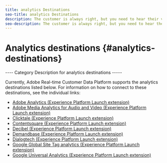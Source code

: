 ```yaml
---
title: analytics Destinations
seo-title: analytics Destinations
description: The customer is always right, but you need to hear their voice first. With analytics destinations, you can collect useful feedback and interact with your customers. 
seo-description: The customer is always right, but you need to hear their voice first. With analytics destinations, you can collect useful feedback and interact with your customers. 
---
```


# Analytics destinations {#analytics-destinations}

---- Category Description for analytics destinations -----

Currently, Adobe Real-time Customer Data Platform supports the analytics destinations listed below. For information on how to connect to these destinations, see the individual links:

* [Adobe Analytics (Experience Platform Launch extension)](/help/rtcdp/destinations/adobe-analytics-extension.md)
* [Adobe Media Analytics for Audio and Video (Experience Platform Launch extension)](/help/rtcdp/destinations/adobe-video-analytics-extension.md)
* [Clicktale (Experience Platform Launch extension)](/help/rtcdp/destinations/clicktale-extension.md)
* [Contentsquare (Experience Platform Launch extension)](/help/rtcdp/destinations/contentsquare-extension.md)
* [Decibel (Experience Platform Launch extension)](/help/rtcdp/destinations/decibel-extension.md)
* [Demandbase (Experience Platform Launch extension)](/help/rtcdp/destinations/demandbase-extension.md)
* [Dialogtech (Experience Platform Launch extension)](/help/rtcdp/destinations/dialogtech-extension.md)
* [Google Global Site Tag analytics (Experience Platform Launch extension)](/help/rtcdp/destinations/gtag-analytics-extension.md)
* [Google Universal Analytics (Experience Platform Launch extension)](/help/rtcdp/destinations/google-universal-analytics-extension.md)
